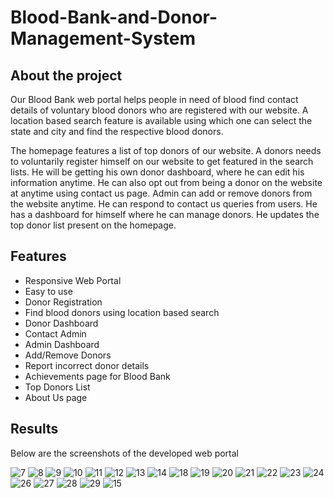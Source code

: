 # Blood-Bank-and-Donor-Management-System

## About the project

Our Blood Bank web portal helps people in need of blood find contact details of voluntary blood donors who are registered with our website. A location based search feature is available using which one can select the state and city and find the respective blood donors.

The homepage features a list of top donors of our website. A donors needs to voluntarily register himself on our website to get featured in the search lists. He will be getting his own donor dashboard, where he can edit his information anytime. He can also opt out from being a donor on the website at anytime using contact us page. Admin can add or remove donors from the website anytime. He can respond to contact us queries from users. He has a dashboard for himself where he can manage donors. He updates the top donor list present on the homepage.

## Features

* Responsive Web Portal
* Easy to use
* Donor Registration
* Find blood donors using location based search
* Donor Dashboard
* Contact Admin
* Admin Dashboard
* Add/Remove Donors
* Report incorrect donor details
* Achievements page for Blood Bank
* Top Donors List
* About Us page

## Results

Below are the screenshots of the developed web portal

![7](https://github.com/razhakhan/Blood-Bank-and-Donor-Management/assets/65012840/95437a50-8709-4a88-84a6-821a74518a4c)
![8](https://github.com/razhakhan/Blood-Bank-and-Donor-Management/assets/65012840/45bf84f1-4d36-466e-b073-0c2efb5036b6)
![9](https://github.com/razhakhan/Blood-Bank-and-Donor-Management/assets/65012840/54c71f83-72a8-4139-a1dc-fa9ca8b3d0f3)
![10](https://github.com/razhakhan/Blood-Bank-and-Donor-Management/assets/65012840/3f9ef5cc-6d3f-4591-b912-0e7288424efc)
![11](https://github.com/razhakhan/Blood-Bank-and-Donor-Management/assets/65012840/75b4ed47-3c36-4be8-aeb2-e15dec1cdf6c)
![12](https://github.com/razhakhan/Blood-Bank-and-Donor-Management/assets/65012840/c01adf18-0b7c-4e6a-8826-5726c3bcc213)
![13](https://github.com/razhakhan/Blood-Bank-and-Donor-Management/assets/65012840/9eb3e39d-67b2-43aa-863c-fd9a80f185a9)
![14](https://github.com/razhakhan/Blood-Bank-and-Donor-Management/assets/65012840/037ff362-df41-4bc4-8c22-4581193e71e0)
![18](https://github.com/razhakhan/Blood-Bank-and-Donor-Management/assets/65012840/2589c6b5-87e8-4519-830c-60a04a0b4a6c)
![19](https://github.com/razhakhan/Blood-Bank-and-Donor-Management/assets/65012840/ba2386c4-730a-4b95-835c-8582bca452fc)
![20](https://github.com/razhakhan/Blood-Bank-and-Donor-Management/assets/65012840/eb7982c0-b288-43fd-bc0c-0b130546f222)
![21](https://github.com/razhakhan/Blood-Bank-and-Donor-Management/assets/65012840/640802c5-0b75-4876-b4ec-4e42861710ce)
![22](https://github.com/razhakhan/Blood-Bank-and-Donor-Management/assets/65012840/a978e392-aa09-4085-9b26-9fda10fb74bc)
![23](https://github.com/razhakhan/Blood-Bank-and-Donor-Management/assets/65012840/7ef79868-0eb5-445d-b5d6-91524b2ad7b8)
![24](https://github.com/razhakhan/Blood-Bank-and-Donor-Management/assets/65012840/b5173ca4-1d3a-4baf-83f2-1e724cfada6a)
![26](https://github.com/razhakhan/Blood-Bank-and-Donor-Management/assets/65012840/9f7644c9-4b71-4611-afa7-4054a509fcd0)
![27](https://github.com/razhakhan/Blood-Bank-and-Donor-Management/assets/65012840/4efc1016-00bf-487f-9208-04293c8a3237)
![28](https://github.com/razhakhan/Blood-Bank-and-Donor-Management/assets/65012840/00a09268-afd3-4358-9d77-fe0db9331d9b)
![29](https://github.com/razhakhan/Blood-Bank-and-Donor-Management/assets/65012840/062386d6-9267-4d14-8a9b-e0e1bee0a145)
![15](https://github.com/razhakhan/Blood-Bank-and-Donor-Management/assets/65012840/87b96483-217e-4b20-a61b-43fcec1231e9)

